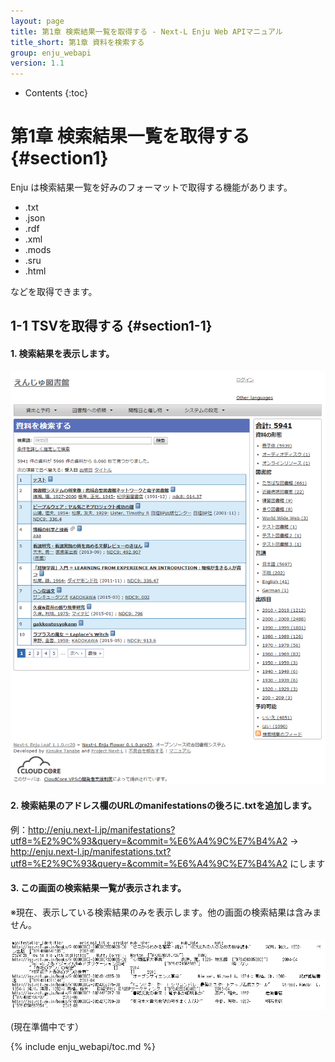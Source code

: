 ```yaml
---
layout: page
title: 第1章 検索結果一覧を取得する - Next-L Enju Web APIマニュアル
title_short: 第1章 資料を検索する
group: enju_webapi
version: 1.1
---
```


* Contents
{:toc}

第1章 検索結果一覧を取得する {#section1}
================================

Enju は検索結果一覧を好みのフォーマットで取得する機能があります。

* .txt
* .json
* .rdf
* .xml
* .mods
* .sru
* .html

などを取得できます。

1-1 TSVを取得する {#section1-1}
------------------------------------

#### 1. 検索結果を表示します。

![検索結果を表示](../assets/images/1.1/image_webapi_search_result.png)

#### 2. 検索結果のアドレス欄のURLのmanifestationsの後ろに.txtを追加します。

例：http://enju.next-l.jp/manifestations?utf8=%E2%9C%93&query=&commit=%E6%A4%9C%E7%B4%A2 → http://enju.next-l.jp/manifestations.txt?utf8=%E2%9C%93&query=&commit=%E6%A4%9C%E7%B4%A2
にします

#### 3. この画面の検索結果一覧が表示されます。

※現在、表示している検索結果のみを表示します。他の画面の検索結果は含みません。

![検索結果のTSV](../assets/images/1.1/image_webapi_search_result_txt.png)


(現在準備中です）

{% include enju_webapi/toc.md %}
